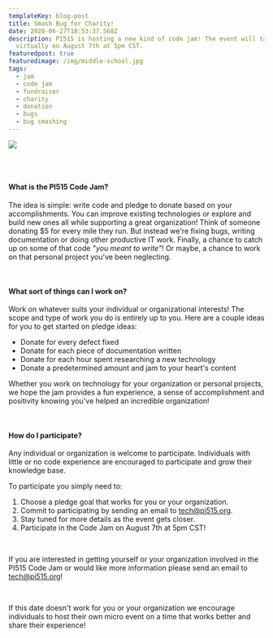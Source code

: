 ```yaml
---
templateKey: blog-post
title: Smash Bug for Charity!
date: 2020-06-27T18:53:37.568Z
description: PI515 is hosting a new kind of code jam! The event will take place
  virtually on August 7th at 5pm CST.
featuredpost: true
featuredimage: /img/middle-school.jpg
tags:
  - jam
  - code jam
  - fundraiser
  - charity
  - donation
  - bugs
  - bug smashing
---
```

![](/img/middle-school.jpg)

<br>

<br>

#### What is the PI515 Code Jam?

The idea is simple: write code and pledge to donate based on your accomplishments. You can improve existing technologies or explore and build new ones all while supporting a great organization! Think of someone donating $5 for every mile they run. But instead we're fixing bugs, writing documentation or doing other productive IT work. Finally, a chance to catch up on some of that code *"you meant to write"*! Or maybe, a chance to work on that personal project you've been neglecting.

<br>

#### What sort of things can I work on?

Work on whatever suits your individual or organizational interests! The scope and type of work you do is entirely up to you. Here are a couple ideas for you to get started on pledge ideas:

* Donate for every defect fixed
* Donate for each piece of documentation written
* Donate for each hour spent researching a new technology
* Donate a predetermined amount and jam to your heart's content

Whether you work on technology for your organization or personal projects, we hope the jam provides a fun experience, a sense of accomplishment and positivity knowing you've helped an incredible organization!

<br>

#### How do I participate?

Any individual or organization is welcome to participate. Individuals with little or no code experience are encouraged to participate and grow their knowledge base.

To participate you simply need to: 

1. Choose a pledge goal that works for you or your organization.
2. Commit to participating by sending an email to  [tech@pi515.org](mailto:tech@pi515.org).
3. Stay tuned for more details as the event gets closer.
4. Participate in the Code Jam on August 7th at 5pm CST!

<br>

If you are interested in getting yourself or your organization involved in the PI515 Code Jam or would like more information please send an email to [tech@pi515.org](mailto:tech@pi515.org)!

<br>

If this date doesn't work for you or your organization we encourage individuals to host their own micro event on a time that works better and share their experience!